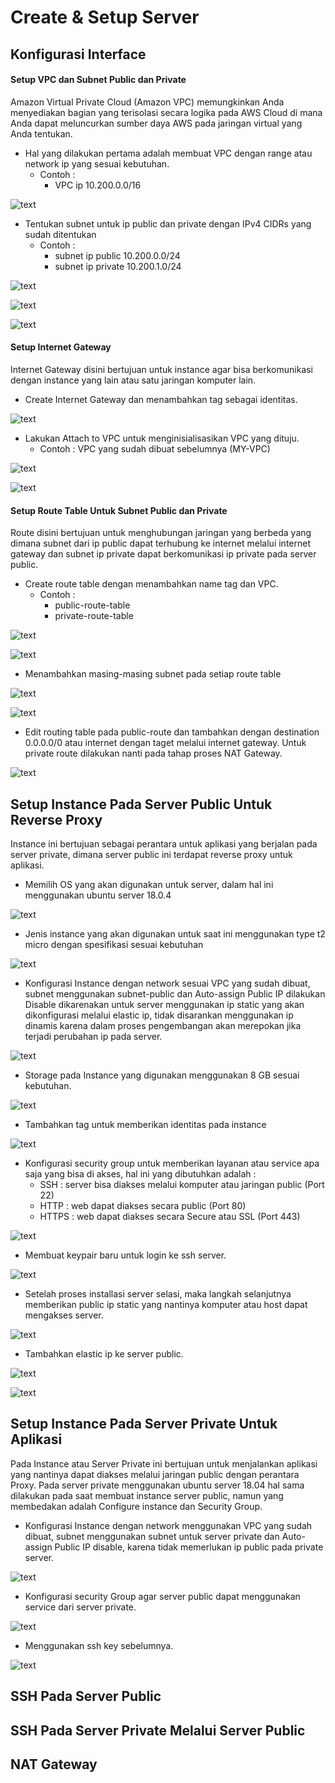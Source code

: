 # Create & Setup Server

## Konfigurasi Interface

#### Setup VPC dan Subnet Public dan Private
Amazon Virtual Private Cloud (Amazon VPC) memungkinkan Anda menyediakan bagian yang terisolasi secara logika pada AWS Cloud di mana Anda dapat meluncurkan sumber daya AWS pada jaringan virtual yang Anda tentukan.

- Hal yang dilakukan pertama adalah membuat VPC dengan range atau network ip yang sesuai kebutuhan.
    - Contoh :
        - VPC ip  10.200.0.0/16

![text](./asset/network/1.png)

- Tentukan subnet untuk ip public dan private dengan IPv4 CIDRs yang sudah ditentukan
    - Contoh :
        - subnet ip public 10.200.0.0/24 
        - subnet ip private 10.200.1.0/24  

![text](./asset/network/2.png)

![text](./asset/network/3.png)

![text](./asset/network/4.png)

#### Setup Internet Gateway
Internet Gateway disini bertujuan untuk instance agar bisa berkomunikasi dengan instance yang lain atau satu jaringan komputer lain.
- Create Internet Gateway dan menambahkan tag sebagai identitas.

![text](./asset/network/5.png)

- Lakukan Attach to VPC untuk menginisialisasikan VPC yang dituju.
    - Contoh : VPC yang sudah dibuat sebelumnya (MY-VPC)

![text](./asset/network/6.png)

![text](./asset/network/7.png)

#### Setup Route Table Untuk Subnet Public dan Private
Route disini bertujuan untuk menghubungan jaringan yang berbeda yang dimana subnet dari ip public dapat terhubung ke internet melalui internet gateway dan subnet ip private dapat berkomunikasi ip private pada server public.

- Create route table dengan menambahkan name tag dan VPC.
    - Contoh : 
        - public-route-table
        - private-route-table

![text](./asset/network/9.png)

![text](./asset/network/12.png)

- Menambahkan masing-masing subnet pada setiap route table

![text](./asset/network/11.png)

![text](./asset/network/13.png)

- Edit routing table pada public-route dan tambahkan dengan destination 0.0.0.0/0 atau internet dengan taget melalui internet gateway. Untuk private route dilakukan nanti pada tahap proses NAT Gateway.

![text](./asset/network/10.png)

## Setup Instance Pada Server Public Untuk Reverse Proxy
Instance ini bertujuan sebagai perantara untuk aplikasi yang berjalan pada server private, dimana server public ini terdapat reverse proxy untuk aplikasi.

- Memilih OS yang akan digunakan untuk server, dalam hal ini menggunakan ubuntu server 18.0.4

![text](./asset/server-proxy/1.png)

- Jenis instance yang akan digunakan untuk saat ini menggunakan type t2 micro dengan spesifikasi sesuai kebutuhan

![text](./asset/server-proxy/2.png)

- Konfigurasi Instance dengan network sesuai VPC yang sudah dibuat, subnet menggunakan subnet-public dan Auto-assign Public IP dilakukan Disable dikarenakan untuk server menggunakan ip static yang akan dikonfigurasi melalui elastic ip, tidak disarankan menggunakan ip dinamis karena dalam proses pengembangan akan merepokan jika terjadi perubahan ip pada server. 

![text](./asset/server-proxy/3.png)

- Storage pada Instance yang digunakan menggunakan 8 GB sesuai kebutuhan.

![text](./asset/server-proxy/4.png)

- Tambahkan tag untuk memberikan identitas pada instance

![text](./asset/server-proxy/5.png)

- Konfigurasi security group untuk memberikan layanan atau service apa saja yang bisa di akses, hal ini yang dibutuhkan adalah :
    - SSH   : server bisa diakses melalui komputer atau jaringan public (Port 22)
    - HTTP  : web dapat diakses secara public (Port 80)
    - HTTPS : web dapat diakses secara Secure atau SSL (Port 443)

![text](./asset/server-proxy/6.png)

- Membuat keypair baru untuk login ke ssh server.

![text](./asset/server-proxy/7.png)

- Setelah proses installasi server selasi, maka langkah selanjutnya memberikan public ip static yang nantinya komputer atau host dapat mengakses server.

![text](./asset/server-proxy/8.png)

- Tambahkan elastic ip ke server public.

![text](./asset/server-proxy/9.png)

![text](./asset/server-proxy/10.png)


## Setup Instance Pada Server Private Untuk Aplikasi 
Pada Instance atau Server Private ini bertujuan untuk menjalankan aplikasi yang nantinya dapat diakses melalui jaringan public dengan perantara Proxy. Pada server private menggunakan ubuntu server 18.04 hal sama dilakukan pada saat membuat instance server public, namun yang membedakan adalah Configure instance dan Security Group.

- Konfigurasi Instance dengan network menggunakan VPC yang sudah dibuat, subnet menggunakan subnet untuk server private dan Auto-assign Public IP disable, karena tidak memerlukan ip public pada private server.

![text](./asset/server-private/1.png)

- Konfigurasi security Group agar server public dapat menggunakan service dari server private.

![text](./asset/server-private/3.png)

- Menggunakan ssh key sebelumnya.

![text](./asset/server-private/4.png)

## SSH Pada Server Public

## SSH Pada Server Private Melalui Server Public

## NAT Gateway